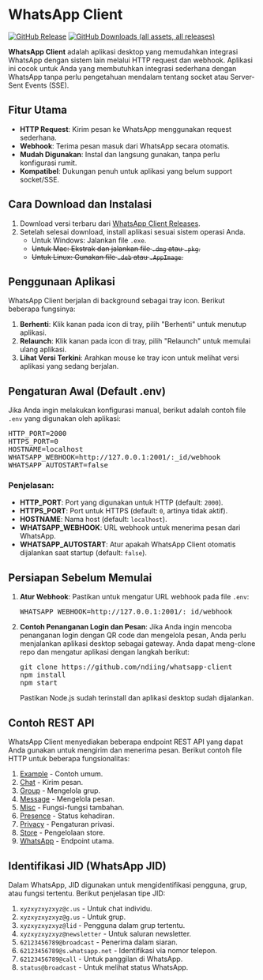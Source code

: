 # WhatsApp Client

[![GitHub Release](https://img.shields.io/github/v/release/ndiing/whatsapp-client)](https://github.com/ndiing/whatsapp-client/releases)
[![GitHub Downloads (all assets, all releases)](https://img.shields.io/github/downloads/ndiing/whatsapp-client/total)](https://github.com/ndiing/whatsapp-client/releases)

**WhatsApp Client** adalah aplikasi desktop yang memudahkan integrasi WhatsApp dengan sistem lain melalui HTTP request dan webhook. Aplikasi ini cocok untuk Anda yang membutuhkan integrasi sederhana dengan WhatsApp tanpa perlu pengetahuan mendalam tentang socket atau Server-Sent Events (SSE).

## Fitur Utama

-   **HTTP Request**: Kirim pesan ke WhatsApp menggunakan request sederhana.
-   **Webhook**: Terima pesan masuk dari WhatsApp secara otomatis.
-   **Mudah Digunakan**: Instal dan langsung gunakan, tanpa perlu konfigurasi rumit.
-   **Kompatibel**: Dukungan penuh untuk aplikasi yang belum support socket/SSE.

## Cara Download dan Instalasi

1. Download versi terbaru dari [WhatsApp Client Releases](https://github.com/ndiing/whatsapp-client/releases).
2. Setelah selesai download, install aplikasi sesuai sistem operasi Anda.
    - Untuk Windows: Jalankan file `.exe`.
    - ~~Untuk Mac: Ekstrak dan jalankan file `.dmg` atau `.pkg`.~~
    - ~~Untuk Linux: Gunakan file `.deb` atau `.AppImage`.~~

## Penggunaan Aplikasi

WhatsApp Client berjalan di background sebagai tray icon. Berikut beberapa fungsinya:

1. **Berhenti**: Klik kanan pada icon di tray, pilih "Berhenti" untuk menutup aplikasi.
2. **Relaunch**: Klik kanan pada icon di tray, pilih "Relaunch" untuk memulai ulang aplikasi.
3. **Lihat Versi Terkini**: Arahkan mouse ke tray icon untuk melihat versi aplikasi yang sedang berjalan.

## Pengaturan Awal (Default .env)

Jika Anda ingin melakukan konfigurasi manual, berikut adalah contoh file `.env` yang digunakan oleh aplikasi:

<pre>
HTTP_PORT=2000
HTTPS_PORT=0
HOSTNAME=localhost
WHATSAPP_WEBHOOK=http://127.0.0.1:2001/:_id/webhook
WHATSAPP_AUTOSTART=false
</pre>

### Penjelasan:

-   **HTTP_PORT**: Port yang digunakan untuk HTTP (default: `2000`).
-   **HTTPS_PORT**: Port untuk HTTPS (default: `0`, artinya tidak aktif).
-   **HOSTNAME**: Nama host (default: `localhost`).
-   **WHATSAPP_WEBHOOK**: URL webhook untuk menerima pesan dari WhatsApp.
-   **WHATSAPP_AUTOSTART**: Atur apakah WhatsApp Client otomatis dijalankan saat startup (default: `false`).

## Persiapan Sebelum Memulai

1. **Atur Webhook**: Pastikan untuk mengatur URL webhook pada file `.env`:
   <pre>
   WHATSAPP_WEBHOOK=http://127.0.0.1:2001/:_id/webhook
   </pre>
2. **Contoh Penanganan Login dan Pesan**: Jika Anda ingin mencoba penanganan login dengan QR code dan mengelola pesan, Anda perlu menjalankan aplikasi desktop sebagai gateway. Anda dapat meng-clone repo dan mengatur aplikasi dengan langkah berikut:
   <pre>
   git clone https://github.com/ndiing/whatsapp-client
   npm install
   npm start
   </pre>
   Pastikan Node.js sudah terinstall dan aplikasi desktop sudah dijalankan.

## Contoh REST API

WhatsApp Client menyediakan beberapa endpoint REST API yang dapat Anda gunakan untuk mengirim dan menerima pesan. Berikut contoh file HTTP untuk beberapa fungsionalitas:

1. [Example](./http/example.http) - Contoh umum.
2. [Chat](./http/whatsapp-chat.http) - Kirim pesan.
3. [Group](./http/whatsapp-group.http) - Mengelola grup.
4. [Message](./http/whatsapp-message.http) - Mengelola pesan.
5. [Misc](./http/whatsapp-misc.http) - Fungsi-fungsi tambahan.
6. [Presence](./http/whatsapp-presence.http) - Status kehadiran.
7. [Privacy](./http/whatsapp-privacy.http) - Pengaturan privasi.
8. [Store](./http/whatsapp-store.http) - Pengelolaan store.
9. [WhatsApp](./http/whatsapp.http) - Endpoint utama.

## Identifikasi JID (WhatsApp JID)

Dalam WhatsApp, JID digunakan untuk mengidentifikasi pengguna, grup, atau fungsi tertentu. Berikut penjelasan tipe JID:

1. `xyzxyzxyzxyz@c.us` - Untuk chat individu.
2. `xyzxyzxyzxyz@g.us` - Untuk grup.
3. `xyzxyzxyzxyz@lid` - Pengguna dalam grup tertentu.
4. `xyzxyzxyzxyz@newsletter` - Untuk saluran newsletter.
5. `62123456789@broadcast` - Penerima dalam siaran.
6. `62123456789@s.whatsapp.net` - Identifikasi via nomor telepon.
7. `62123456789@call` - Untuk panggilan di WhatsApp.
8. `status@broadcast` - Untuk melihat status WhatsApp.
